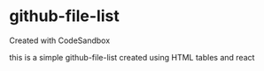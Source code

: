 # github-file-list
Created with CodeSandbox

this is a simple github-file-list created using HTML tables and react
